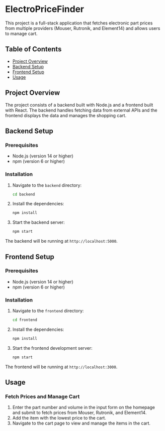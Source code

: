 # ElectroPriceFinder

This project is a full-stack application that fetches electronic part prices from multiple providers (Mouser, Rutronik, and Element14) and allows users to manage cart.

## Table of Contents
- [Project Overview](#project-overview)
- [Backend Setup](#backend-setup)
- [Frontend Setup](#frontend-setup)
- [Usage](#usage)

## Project Overview

The project consists of a backend built with Node.js and a frontend built with React. The backend handles fetching data from external APIs and the frontend displays the data and manages the shopping cart.

## Backend Setup

### Prerequisites

- Node.js (version 14 or higher)
- npm (version 6 or higher)

### Installation

1. Navigate to the `backend` directory:
    ```bash
    cd backend
    ```

2. Install the dependencies:
    ```bash
    npm install
    ```

3. Start the backend server:
    ```bash
    npm start
    ```

The backend will be running at `http://localhost:5000`.

## Frontend Setup

### Prerequisites

- Node.js (version 14 or higher)
- npm (version 6 or higher)

### Installation

1. Navigate to the `frontend` directory:
    ```bash
    cd frontend
    ```

2. Install the dependencies:
    ```bash
    npm install
    ```

3. Start the frontend development server:
    ```bash
    npm start
    ```

The frontend will be running at `http://localhost:3000`.

## Usage

### Fetch Prices and Manage Cart

1. Enter the part number and volume in the input form on the homepage and submit to fetch prices from Mouser, Rutronik, and Element14.
2. Add the item with the lowest price to the cart.
3. Navigate to the cart page to view and manage the items in the cart.
